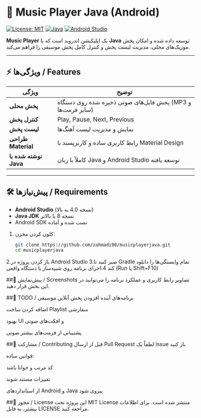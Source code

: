 # 🎵 Music Player Java (Android)

[![License: MIT](https://img.shields.io/badge/License-MIT-yellow.svg)](LICENSE)
[![Java](https://img.shields.io/badge/Language-Java-blue)](https://www.java.com/)
[![Android Studio](https://img.shields.io/badge/IDE-Android_Studio-green)](https://developer.android.com/studio)

**Music Player** یک اپلیکیشن اندروید است که با **Java** توسعه داده شده و امکان پخش موزیک‌های محلی، مدیریت لیست پخش و کنترل کامل پخش موسیقی را فراهم می‌کند.

---

## ⚡ ویژگی‌ها / Features

| ویژگی | توضیح |
|--------|-------|
| **پخش محلی** | پخش فایل‌های صوتی ذخیره شده روی دستگاه (MP3 و سایر فرمت‌ها) |
| **کنترل پخش** | Play, Pause, Next, Previous |
| **لیست پخش** | نمایش و مدیریت لیست آهنگ‌ها |
| **طراحی Material** | رابط کاربری ساده و کاربرپسند با Material Design |
| **نوشته شده با Java** | کاملاً با زبان Java و Android Studio توسعه یافته |

---

## 🛠️ پیش‌نیازها / Requirements

- **Android Studio** (نسخه 4.0 به بالا)  
- **Java JDK** نسخه 8 یا بالاتر  
- Android SDK نصب شده و آماده

1. کلون کردن مخزن:
   
   ```bash
   git clone https://github.com/zahmadi98/musicplayerjava.git
   cd musicplayerjava

2.باز کردن پروژه در Android Studio
3.صبر کنید تا Gradle تمام وابستگی‌ها را دانلود کند
4.اجرای برنامه روی شبیه‌ساز یا دستگاه واقعی (Run یا Shift+F10)

##📱 پیش‌نمایش / Screenshots
تصاویر رابط کاربری و عملکرد برنامه را می‌توانید در این بخش قرار دهید.

##📝 TODO / برنامه‌های آینده
افزودن پخش آنلاین موسیقی

اضافه کردن ساخت Playlist سفارشی

بهبود UI و افکت‌های صوتی

پشتیبانی از فرمت‌های بیشتر صوتی

##🤝 مشارکت / Contributing
قبل از ارسال Pull Request لطفاً یک Issue باز کنید

قوانین ساده:

کد مرتب و خوانا باشد

تغییرات مستند شوند

از استانداردهای Android و Java پیروی شود

##📄 مجوز / License
این پروژه تحت MIT License منتشر شده است. برای اطلاعات بیشتر، به فایل LICENSE مراجعه کنید.
